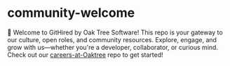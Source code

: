 # community-welcome
👋 Welcome to GitHired by Oak Tree Software!   This repo is your gateway to our culture, open roles, and community resources.   Explore, engage, and grow with us—whether you're a developer, collaborator, or curious mind.   Check out our [careers-at-Oaktree](https://github.com/GitHired/careers-at-Oaktree) repo to get started!
